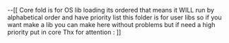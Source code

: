 --[[
Core fold is for OS lib loading its ordered that means it WILL run by alphabetical order and have priority list
this folder is for user libs so if you want make a lib you can make here without problems but if need a high priority put in core
Thx for attention :
]]